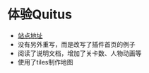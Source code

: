 # 体验Quitus #

- [站点地址](http://mosquito1994.github.io/mosquito/Quintus/)
- 没有另外重写，而是改写了插件首页的例子
- 阅读了说明文档，增加了关卡数、人物动画等
- 使用了tiles制作地图
